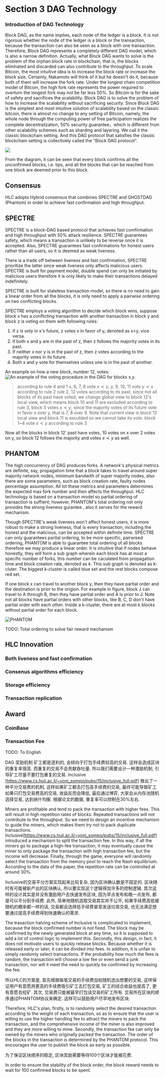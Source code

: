 
# Section 3 DAG Technology
### Introduction of DAG Technology

Block DAG, as the name implies, each node of the ledger is a block. It is not rigorous whether the node of the ledger is a block or the transaction, because the transaction can also be seen as a block with one transaction. Therefore, Block DAG represents a completely different DAG model, which is also a narrow definition. Actually, what Block DAG wants to solve is the problem of the orphan block rate in blockchain, that is, the blocks eliminated and discarded can also contribute to the throughput. To scale Bitcoin, the most intuitive idea is to increase the block rate or increase the block size. Certainly, Nakamoto will think of it but he doesn't do it, because both of them will increase the fork rate. Under the longest chain competition model of Bitcoin, the high fork rate represents the power required to overturn the longest fork may not be far less 50%. So Bitcoin is for the sake of safety and sacrifices the scalability. Block DAG is to solve the problem of how to increase the scalability without sacrificing security. Since Block DAG is the simplest and most intuitive solution of scalability based on the classic bitcoin, there is almost no change to any setting of Bitcoin, namely, the whole node through the computing power of free participation realizes the complete decentralization, 50% security guarantee，which is different from other scalability schemes such as sharding and layering. We call it the classic blockchain setting. And this DAG protocol that satisfies the classic blockchain setting is collectively called the "Block DAG protocol".  

![](https://cdn-images-1.medium.com/max/1600/1*AIn97mEZKvgcrZn8SmXRzw.png)

From the diagram, it can be seen that every block confirms all the unconfirmed blocks, i.e. tips, and all the blocks that can be reached from one block are deemed prior to this block.

## Consensus
HLC adopts Hybrid consensus that combines SPECTRE and GHOSTDAG (Phantom) in order to achieve fast confirmation and  high throughput. 

## SPECTRE  

SPECTRE is a block-DAG based protocol  that achieves fast comfirmation and high throughput with 50% attack resilience.  SPECTRE guarantees safety, which means  a transaction is unlikely to be reverse once it is accepted. Also, SPECTRE guarantees fast confirmations for honest users rather than all users, so it is deemed as weak liveness.

There is a trade off between liveness and fast confirmation, SPECTRE prioritize the latter since weak liveness only affects malicious users. SPECTRE is built for payment model,  double spend can only be initiated by malicious users therefore it is only  likely to make their transactions delayed indefinitely.

SPECTRE is built for stateless transaction model, so there is no need to gain a linear order from all the blocks, it is only need to  apply a pairwise ordering on two conflicting blocks. 

SPECTRE employs a voting algorithm to decide which block wins, suppose block x has a conflicting transaction with another transaction in block y and block z is voting on them with following rules:

1. if z is only in x's future, z votes x in favor of y, denoted as x<y, vice versa.
2. if both x and y are in the past of z, then z follows the majority votes in its past.
3. If neither x nor y is in the past of z, then z votes according to the  majority votes in its future.
4. Both x and y vote for themselves unless one is in the past of another.


An example on how a new block, number 12, votes:
![An example of the voting procedure in the DAG for blocks x,y.](https://cdn-images-1.medium.com/max/1600/1*q82YuxF11M7LnxWWEkQzUw.png)


>  according to rule 4 and 1 x, 6, 7, 8 vote $x \prec y$, y, 9, 10, 11 vote $y \prec x$
> according to rule 2 rule 2, 12 votes according to its past, since not all blocks of its past have voted,  we change global view to block 12's local view, which means block 10 and 11 are excluded
> according to rule 3, block 5 votes $x \prec y$, since the majority votes of its future vote in favor x over y, that is  7, 8 over 9.  Note that current view is block'12 local view and block 11 is exculded so we cannot take its vote.
> block 1~4 vote $x \prec y$ according to rule 3

Now all the blocks in block 12' past have votes, 10 votes on x over 2 votes on y, so block 12 follows the majority and votes $x \prec y$ as well.

## PHANTOM

The high concurrency of DAG produces forks. A network's physical metrics are definite, say, propagation time that a block takes to travel around super majority network nodes, minimum bandwith of super majority nodes, also there are some parameters, such as block creation rate, faulty nodes percentage assumption. All lot these metrics and parameters determines the expected max fork number and then affects the throughput. HLC technology is based on a transaction model so partial ordering of transaction is suffient; however, PHANTOM's total ordering not only provides the strong liveness gurantee , also it serves for the reward mechanism. 

Though SPECTRE's weak liveness won't affect honest users, it is more robust to make a strong liveness, that is every transaction, including the honest and the malicious,  can be accepted within definite time. SPECTRE can only guarantees parital ordering, to be more specific, pairwised ordering, PHANTOM is able to guarantee total ordering of all  blocks therefore we may produce a linear order. It is intuitive that if  nodes behave honestly, they will form a sub graph wherein each block has at most a specific number of forks, this number can be caculated from propagation time and block creation rate, denoted as $k$. This sub graph is denoted as k-cluter.  The biggest k-cluster is called  blue set and the rest blocks compose red set.

If one block x can travel to another block y, then they have partial order and the destination is prior to the origion. For example in figure, block J can travel to A through B, then they have partial order and A is prior to J. Note not all blocks have partial orders with other blocks, like B, C, D don't have partial order with each other. Inside a k-cluster, there are at most k blocks without partial order for each block. 
 
![PHANTOM](https://cdn-images-1.medium.com/max/1200/1*bjxmg-HgBF7I_0YmkEpoHg.png)

TODO: Total ordering to solve fair reward mechanism

## HLC Innovation
### Both liveness and fast confirmation
### Consenus algorithms efficiency
### Storage efficiency
### Transaction replication

## Award
### CoinBase
### Transaction Fee
TODO: To English

DAG 奖励机制
矿工都是逐利的, 会倾向于打包手续费较高的交易. 这样会造成区块的重复率很高. 而重复的交易不会贡献吞吐量. 所以我们需要设计一种激励机制, 引导矿工尽量不要打包重复的交易. Inclusive [https://www.cs.huji.ac.il/~yoni_sompo/pubs/15/inclusive_full.pdf] 推出了一种平分交易费的机制, 这样如果矿工都去打包高手续费的交易, 最终可能导致矿工如果只打包交易费高的交易, 收益反而会降低, 最后通过博弈, 大家会从内存池随机选择交易, 达到纳什均衡. 根据论文的数据, 重复率可以控制在30%左右.  

Miners are profitable and tend to pack the transaction with higher fees. This will result in high repetition rates of blocks. Repeated transactions will not contribute to the throughput. So we need to design an incentive mechanism to guide the miners, which makes them try not to pack duplicate transactions. Inclusive[https://www.cs.huji.ac.il/~yoni_sompo/pubs/15/inclusive_full.pdf] introduced a mechanism to split the transaction fee. In this way, if all the miners go to package a high-fee transaction, it may eventually cause the miner to only package the transaction with high transaction fee, but the income will decrease. Finally, through the game, everyone will randomly select the transaction from the memory pool to reach the Nash equilibrium. According to the data of the paper, the repetition rate can be controlled at around 30%.
 
Inclusive的交易平分方案实现起来比较复杂, 因为区块确认数是不固定的. 区块随时有可能被新产出的区块确认, 所以要实现这个逻辑得加许多的控制逻辑. 其次这样的设计其实是并没有激励用户去快速发布区块, 因为早点发布和晚一点发布, 都是可以平分到手续费. 此外, 简单地随机选取交易其实并不公平, 如果手续费高低被随机的概率都一样的话, 交易都会选择低手续费甚至发送垃圾交易, 也无法满足想要通过提高手续费得到快速确认的需求.  

The trasaction halving scheme of Inclusive is complicated to implement, because the block confirmed number is not fixed. The block may be confirmed by the newly generated block at any time, so it is supposed to add a lot of control logic to implement this. Secondly, this design, in fact, it does not motivate users to quickly release blocks. Because whether it is released early or later, it can be divided into fees. In addition, it is unfair to simply randomly select transactions. If the probability how much the fees is random, the transaction will choose a low fee or even send a junk transaction, nor will it meet the need to quickly be confirmed by increasing the fee.

所以HLC的方案是, 首先根据每笔交易的手续费加权随机选出想要的交易, 这样保证用户有意愿用更高的手续费吸引矿工去打包交易, 矿工的综合收益也提高了, 更有意愿去挖矿. 其次, 交易费只能被最早打包该交易的矿工所有. 交易所在区块的顺序通过PHANTOM协议来确定. 这样可以鼓励用户尽早地发布区块.

Therefore, HLC's plan, firstly, is to randomly select the desired transaction according to the weight of each transaction, so as to ensure that the user is willing to use the higher handling fee to attract the miners to pack the transaction, and the comprehensive income of the miner is also improved and they are more willing to mine. Secondly, the transaction fee can only be owned by the miners who originally packed the transaction. The order of the blocks in the transaction is determined by the PHANTOM protocol. This encourages the user to publish the block as early as possible.

为了保证区块顺序的稳定, 区块奖励需要等待100个区块才能被花费.   

In order to ensure the stability of the block order, the block reward needs to wait for 100 confirmed blocks to be spent.
 
